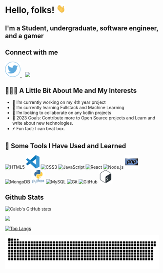 # Hello, folks! <img src="./assets/wave.gif" width="30px">

## I'm a Student, undergraduate, software engineer, and a gamer

## Connect with me

<a href="https://www.twitter.com/CalebMundati/">
  <img height="50" src="./assets/twitter2.png"/>
</a>&nbsp;&nbsp;
<a href="www.linkedin.com/in/caleb-mundati">
  <img height="50" src="https://img.icons8.com/fluency/48/000000/linkedin.png"/>
</a>

## 👨🏻‍💻 A Little Bit About Me and My Interests

- 🔭 I’m currently working on my 4th year project
- 🌱 I’m currently learning Fullstack and Machine Learning
- 👯 I’m looking to collaborate on any kotlin projects
- 🥅 2023 Goals: Contribute more to Open Source projects and Learn and write about new technologies.
- ⚡ Fun fact: I can beat box.

## 🚀 Some Tools I Have Used and Learned</h2>

<p align="left">

<img alt="HTML5" height="45" src="https://cdn.jsdelivr.net/gh/devicons/devicon/icons/html5/html5-original.svg"/>
<img src="./assets/vs1.svg" alt="vscode" width="45" height="45"/>
<img alt="CSS3" height="45" src="https://cdn.jsdelivr.net/gh/devicons/devicon/icons/css3/css3-original.svg"/>
<img alt="JavaScript" height="45" src="https://cdn.jsdelivr.net/gh/devicons/devicon/icons/javascript/javascript-original.svg"/>
<img  alt="React" height="45" src="https://cdn.jsdelivr.net/gh/devicons/devicon/icons/react/react-original.svg"/>
<img  alt="Node.js" height="45" src="https://cdn.jsdelivr.net/gh/devicons/devicon/icons/nodejs/nodejs-original.svg"/>
<img src="./assets/php.svg" alt="php" width="45" height="45"/>
<img  alt="MongoDB" height="45" src="https://cdn.jsdelivr.net/gh/devicons/devicon/icons/mongodb/mongodb-original.svg"/>
<img src="./assets/python.svg" alt="python" width="45" height="45"/>
<img  alt="MySQL" height="45" src="https://cdn.jsdelivr.net/gh/devicons/devicon/icons/mysql/mysql-original.svg"/>
<img  alt="Git" height="45" src="https://cdn.jsdelivr.net/gh/devicons/devicon/icons/git/git-original.svg"/>
<img  alt="GitHub" height="45" src="https://user-images.githubusercontent.com/3369400/139447912-e0f43f33-6d9f-45f8-be46-2df5bbc91289.png"/>
<img src="./assets/bash.svg" alt="bash" width="45" height="45"/>

</p>

## Github Stats

![Caleb's GitHub stats](https://github-readme-stats.vercel.app/api?username=MundatiC&show_icons=true&hide=&count_private=true&title_color=gold&text_color=ffffff&icon_color=0891b2&bg_color=0f172a&hide_border=true&show_icons=true)

![](https://github-readme-streak-stats.herokuapp.com/?user=MundatiC&stroke=ffffff&background=0f172a&ring=0891b2&fire=0891b2&currStreakNum=ffffff&currStreakLabel=0891b2&sideNums=ffffff&sideLabels=ffffff&dates=ffffff&hide_border=true)

[![Top Langs](https://github-readme-stats.vercel.app/api/top-langs/?username=MundatiC&layout=compact&theme=dark&bg_color=0f172a&title_color=gold)](https://github.com/MundatiC/github-readme-stats)

![Snake animation](https://github.com/MundatiC/MundatiC/blob/output/github-contribution-grid-snake.svg)
